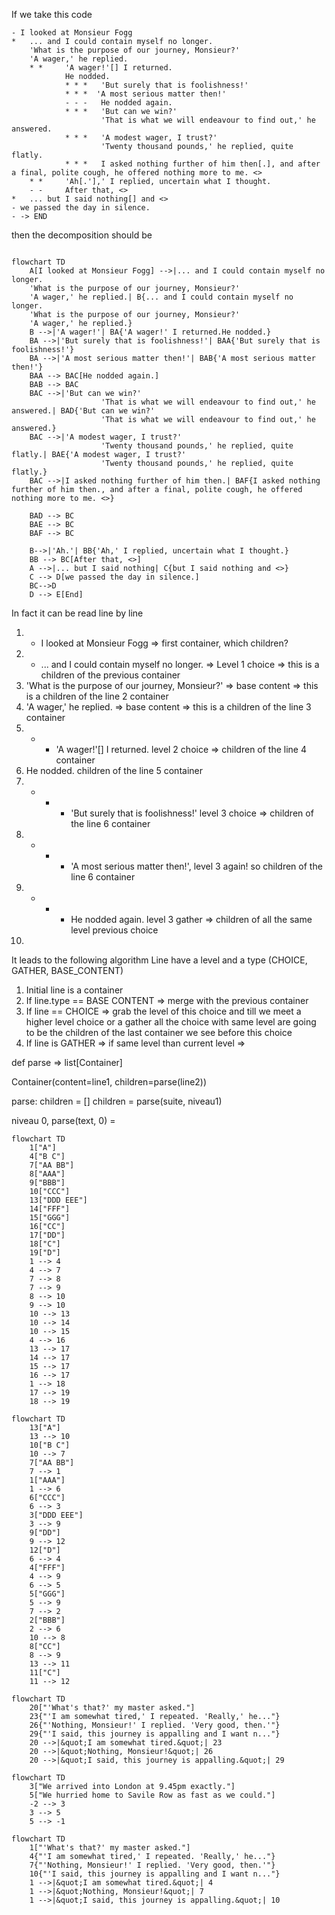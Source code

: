 If we take this code
```
- I looked at Monsieur Fogg
*	... and I could contain myself no longer.
	'What is the purpose of our journey, Monsieur?'
	'A wager,' he replied.
	* * 	'A wager!'[] I returned.
			He nodded.
			* * * 	'But surely that is foolishness!'
			* * *  'A most serious matter then!'
			- - - 	He nodded again.
			* * *	'But can we win?'
					'That is what we will endeavour to find out,' he answered.
			* * *	'A modest wager, I trust?'
					'Twenty thousand pounds,' he replied, quite flatly.
			* * * 	I asked nothing further of him then[.], and after a final, polite cough, he offered nothing more to me. <>
	* * 	'Ah[.'],' I replied, uncertain what I thought.
	- - 	After that, <>
*	... but I said nothing[] and <>
- we passed the day in silence.
- -> END

```

then the decomposition should be

```mermaid

flowchart TD
    A[I looked at Monsieur Fogg] -->|... and I could contain myself no longer.
	'What is the purpose of our journey, Monsieur?'
	'A wager,' he replied.| B{... and I could contain myself no longer.
	'What is the purpose of our journey, Monsieur?'
	'A wager,' he replied.}
    B -->|'A wager!'| BA{'A wager!' I returned.He nodded.}
    BA -->|'But surely that is foolishness!'| BAA{'But surely that is foolishness!'}
    BA -->|'A most serious matter then!'| BAB{'A most serious matter then!'}
    BAA --> BAC[He nodded again.]
    BAB --> BAC
    BAC -->|'But can we win?'
					'That is what we will endeavour to find out,' he answered.| BAD{'But can we win?'
					'That is what we will endeavour to find out,' he answered.}
    BAC -->|'A modest wager, I trust?'
					'Twenty thousand pounds,' he replied, quite flatly.| BAE{'A modest wager, I trust?'
					'Twenty thousand pounds,' he replied, quite flatly.}
    BAC -->|I asked nothing further of him then.| BAF{I asked nothing further of him then., and after a final, polite cough, he offered nothing more to me. <>}

    BAD --> BC
    BAE --> BC
    BAF --> BC

    B-->|'Ah.'| BB{'Ah,' I replied, uncertain what I thought.}
    BB --> BC[After that, <>]
    A -->|... but I said nothing| C{but I said nothing and <>}
    C --> D[we passed the day in silence.]
    BC-->D
    D --> E[End]

```


In fact it can be read line by line

1. - I looked at Monsieur Fogg => first container, which children?
2. *	... and I could contain myself no longer. => Level 1 choice => this is a children of the previous container
3. 	'What is the purpose of our journey, Monsieur?' => base content => this is a children of the line 2 container
4. 	'A wager,' he replied. => base content => this is a children of the line 3 container
5. * * 	'A wager!'[] I returned. level 2 choice => children of the line 4 container
6. He nodded. children of the line 5 container
7. * * * 	'But surely that is foolishness!' level 3 choice => children of the line 6 container
8. * * *  'A most serious matter then!', level 3 again! so children of the line 6 container
9. - - - 	He nodded again. level 3 gather => children of all the same level previous choice
10. 


It leads to the following algorithm
Line have a level and a type (CHOICE, GATHER, BASE_CONTENT)

1. Initial line is a container
2. If line.type ==  BASE CONTENT => merge with the previous container
3. If line == CHOICE => grab the level of this choice and till we meet a higher level choice or a gather all the choice with same level are going to be the children of the last container we see before this choice
4. If line is GATHER => if same level than current level => 


def parse => list[Container]

Container(content=line1,  children=parse(line2))

parse:
children = []
children = parse(suite, niveau1)


niveau 0, 
parse(text, 0) = 
    
```mermaid
flowchart TD
    1["A"]
    4["B C"]
    7["AA BB"]
    8["AAA"]
    9["BBB"]
    10["CCC"]
    13["DDD EEE"]
    14["FFF"]
    15["GGG"]
    16["CC"]
    17["DD"]
    18["C"]
    19["D"]
    1 --> 4
    4 --> 7
    7 --> 8
    7 --> 9
    8 --> 10
    9 --> 10
    10 --> 13
    10 --> 14
    10 --> 15
    4 --> 16
    13 --> 17
    14 --> 17
    15 --> 17
    16 --> 17
    1 --> 18
    17 --> 19
    18 --> 19
```


```mermaid
flowchart TD
    13["A"]
    13 --> 10
    10["B C"]
    10 --> 7
    7["AA BB"]
    7 --> 1
    1["AAA"]
    1 --> 6
    6["CCC"]
    6 --> 3
    3["DDD EEE"]
    3 --> 9
    9["DD"]
    9 --> 12
    12["D"]
    6 --> 4
    4["FFF"]
    4 --> 9
    6 --> 5
    5["GGG"]
    5 --> 9
    7 --> 2
    2["BBB"]
    2 --> 6
    10 --> 8
    8["CC"]
    8 --> 9
    13 --> 11
    11["C"]
    11 --> 12
```


```mermaid
flowchart TD
    20["'What's that?' my master asked."]
    23{"'I am somewhat tired,' I repeated. 'Really,' he..."}
    26{"'Nothing, Monsieur!' I replied. 'Very good, then.'"}
    29{"'I said, this journey is appalling and I want n..."}
    20 -->|&quot;I am somewhat tired.&quot;| 23
    20 -->|&quot;Nothing, Monsieur!&quot;| 26
    20 -->|&quot;I said, this journey is appalling.&quot;| 29
```


```mermaid
flowchart TD
    3["We arrived into London at 9.45pm exactly."]
    5["We hurried home to Savile Row as fast as we could."]
    -2 --> 3
    3 --> 5
    5 --> -1
```

```mermaid
flowchart TD
    1["'What's that?' my master asked."]
    4{"'I am somewhat tired,' I repeated. 'Really,' he..."}
    7{"'Nothing, Monsieur!' I replied. 'Very good, then.'"}
    10{"'I said, this journey is appalling and I want n..."}
    1 -->|&quot;I am somewhat tired.&quot;| 4
    1 -->|&quot;Nothing, Monsieur!&quot;| 7
    1 -->|&quot;I said, this journey is appalling.&quot;| 10
```